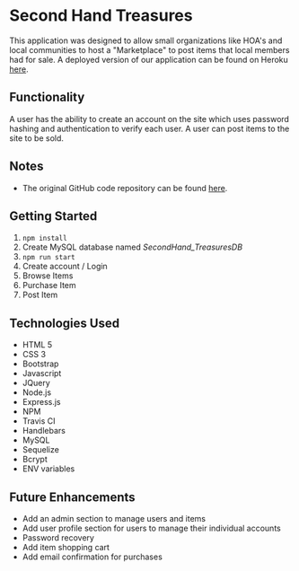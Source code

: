 # Second Hand Treasures

This application was designed to allow small organizations like HOA's and local communities to host a "Marketplace" to post items that local members had for sale. A deployed version of our application can be found on Heroku [here](https://pacific-taiga-59947.herokuapp.com/).

## Functionality

A user has the ability to create an account on the site which uses password hashing and authentication to verify each user. A user can post items to the site to be sold.

## Notes

- The original GitHub code repository can be found [here](https://github.com/ShemikaKW/Project-2).

## Getting Started

1. `npm install`
2. Create MySQL database named *SecondHand_TreasuresDB*
3. `npm run start`
4. Create account / Login
5. Browse Items
6. Purchase Item
7. Post Item

## Technologies Used
- HTML 5
- CSS 3
- Bootstrap
- Javascript
- JQuery
- Node.js
- Express.js
- NPM
- Travis CI
- Handlebars
- MySQL
- Sequelize
- Bcrypt
- ENV variables


## Future Enhancements

- Add an admin section to manage users and items
- Add user profile section for users to manage their individual accounts
- Password recovery
- Add item shopping cart
- Add email confirmation for purchases
